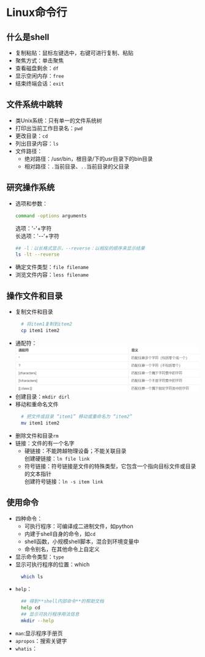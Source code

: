 ﻿# Linux命令行
## 什么是shell
- 复制粘贴：鼠标左键选中，右键可进行复制、粘贴  
- 聚焦方式：单击聚焦
- 查看磁盘剩余：`df`
- 显示空闲内存：`free`
- 结束终端会话：`exit`
## 文件系统中跳转
- 类Unix系统：只有单一的文件系统树
- 打印出当前工作目录名：`pwd`
- 更改目录：`cd`
- 列出目录内容：`ls`
- 文件路径：
  - 绝对路径：/usr/bin，根目录/下的usr目录下的bin目录
  - 相对路径：`.`当前目录、`..`当前目录的父目录
## 研究操作系统
- 选项和参数：
  ```bash
  command -options arguments
  ```
  选项：'-'+字符   
  长选项：'--'+字符
  ```bash
  ## -l：以长格式显示，--reverse：以相反的顺序来显示结果
  ls -lt --reverse
- 确定文件类型：`file filename`
- 浏览文件内容：`less filename`
## 操作文件和目录
- 复制文件和目录  
  ```bash
    # 将item1复制到item2
    cp item1 item2
  ```
- 通配符：
![alt text](image.png)  
- 创建目录：`mkdir dirl`
- 移动和重命名文件
  ```bash
    # 把文件或目录 “item1” 移动或重命名为 “item2”
    mv item1 item2
    ```
- 删除文件和目录`rm`
- 链接：文件的有一个名字
  - 硬链接：不能跨越物理设备；不能关联目录  
    创建硬链接：`ln file link`
  - 符号链接：符号链接是文件的特殊类型，它包含一个指向目标文件或目录的文本指针  
    创建符号链接：`ln -s item link`
## 使用命令
- 四种命令：
  - 可执行程序：可编译成二进制文件，如python
  - 内建于shell自身的命令，如`cd`
  - shell函数，小规模shell脚本，混合到环境变量中
  - 命令别名，在其他命令上自定义
- 显示命令类型：`type`
- 显示可执行程序的位置：which
  ```bash
    which ls
- `help`：
  ```bash
    ## 得到**shell内部命令**的帮助文档
    help cd
    ## 显示可执行程序用法信息
    mkdir --help
- `man`:显示程序手册页
- `apropos`：搜索关键字
- `whatis`：  